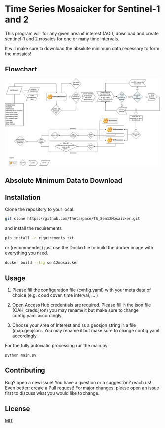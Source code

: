 # Time Series Mosaicker for Sentinel-1 and 2 

This program will, for any given area of interest (AOI), download and create sentinel-1 and 2 mosaics for one or many time intervals.

It will make sure to download the absolute minimum data necessary to form the mosaics!

## Flowchart

![Flowchart](https://github.com/Thetaspace/TS_Sen12Mosaicker/blob/master/ts_mosaicker.png?raw=true)

## Absolute Minimum Data to Download


## Installation

Clone the repository to your local.

```bash
git clone https://github.com/Thetaspace/TS_Sen12Mosaicker.git
```
and install the requirements
```bash
pip install -r requirements.txt
```
or (recommended) just use the Dockerfile to build the docker image with everything you need.
```bash
docker build --tag sen12mosaicker
```

## Usage

1. Please fill the configuration file (config.yaml) with your meta data of choice (e.g. cloud cover, time interval, ... )

2. Open Access Hub credentials are required. Please fill in the json file (OAH_creds.json) you may rename it but make sure to change config.yaml accordingly.

3. Choose your Area of Interest and as a geosjon string in a file (map.geojson). You may rename it but make sure to change config.yaml accordingly.

For the fully automatic processing run the main.py

```bash
python main.py
```


## Contributing
Bug? open a new issue! You have a question or a suggestion? reach us! Even better:
create a Pull request! For major changes, please open an issue first to discuss what you would like to change.

## License
[MIT](https://choosealicense.com/licenses/mit/)
